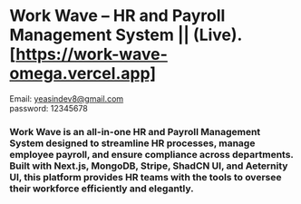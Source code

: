 # Work Wave – HR and Payroll Management System || (Live).[https://work-wave-omega.vercel.app]

Email: yeasindev8@gmail.com <br/>
password: 12345678

### Work Wave is an all-in-one HR and Payroll Management System designed to streamline HR processes, manage employee payroll, and ensure compliance across departments. Built with Next.js, MongoDB, Stripe, ShadCN UI, and Aeternity UI, this platform provides HR teams with the tools to oversee their workforce efficiently and elegantly.
